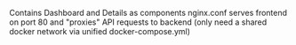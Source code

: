 Contains Dashboard and Details as components
nginx.conf serves frontend on port 80 and "proxies" API requests to backend (only need a shared docker network via unified docker-compose.yml)

